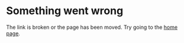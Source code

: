 # Something went wrong

The link is broken or the page has been moved. Try going to the [home page](https://datashaman.com).
